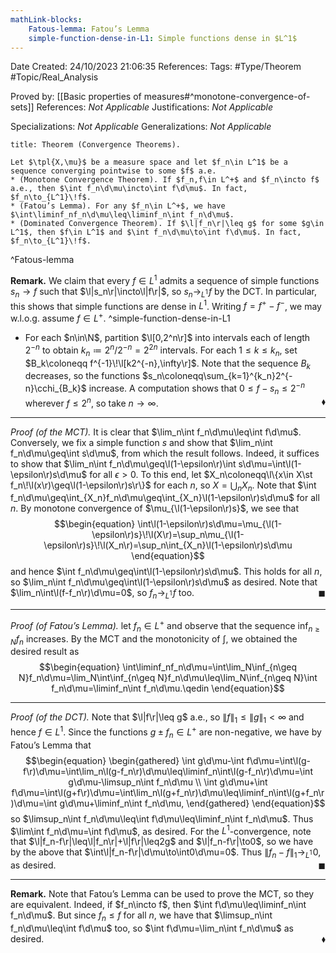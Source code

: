 ```yaml
---
mathLink-blocks:
    Fatous-lemma: Fatou’s Lemma
    simple-function-dense-in-L1: Simple functions dense in $L^1$
---
```


<div class="topSpace"></div>

Date Created: 24/10/2023 21:06:35
References:
Tags: #Type/Theorem #Topic/Real_Analysis

Proved by: [[Basic properties of measures#^monotone-convergence-of-sets]]
References: <i>Not Applicable</i>
Justifications: <i>Not Applicable</i>

Specializations: <i>Not Applicable</i>
Generalizations: <i>Not Applicable</i>

``` ad-Theorem
title: Theorem (Convergence Theorems).

Let $\tpl{X,\mu}$ be a measure space and let $f_n\in L^1$ be a sequence converging pointwise to some $f$ a.e.
* (Monotone Convergence Theorem). If $f_n,f\in L^+$ and $f_n\incto f$ a.e., then $\int f_n\d\mu\incto\int f\d\mu$. In fact, $f_n\to_{L^1}\!f$.
* (Fatou’s Lemma). For any $f_n\in L^+$, we have $\int\liminf_nf_n\d\mu\leq\liminf_n\int f_n\d\mu$.
* (Dominated Convergence Theorem). If $\l|f_n\r|\leq g$ for some $g\in L^1$, then $f\in L^1$ and $\int f_n\d\mu\to\int f\d\mu$. In fact, $f_n\to_{L^1}\!f$.

```
^Fatous-lemma

<b>Remark.</b> We claim that every $f\in L^1$ admits a sequence of simple functions $s_n\to f$ such that $\l|s_n\r|\incto\l|f\r|$, so $s_n\to_{L^1}\!f$ by the DCT. In particular, this shows that simple functions are dense in $L^1$. Writing $f=f^+-f^-$, we may w.l.o.g. assume $f\in L^+$. ^simple-function-dense-in-L1
* For each $n\in\N$, partition $\l[0,2^n\r]$ into intervals each of length $2^{-n}$ to obtain $k_n\coloneqq2^n/2^{-n}=2^{2n}$ intervals. For each $1\leq k\leq k_n$, set $B_k\coloneqq f^{-1}\!\l[k2^{-n},\infty\r]$. Note that the sequence $B_k$ decreases, so the functions $s_n\coloneqq\sum_{k=1}^{k_n}2^{-n}\cchi_{B_k}$ increase. A computation shows that $0\leq f-s_n\leq2^{-n}$ wherever $f\leq2^n$, so take $n\to\infty$.<span style="float:right;">$\blacklozenge$</span>

---

<i>Proof (of the MCT).</i> It is clear that $\lim_n\int f_n\d\mu\leq\int f\d\mu$. Conversely, we fix a simple function $s$ and show that $\lim_n\int f_n\d\mu\geq\int s\d\mu$, from which the result follows. Indeed, it suffices to show that $\lim_n\int f_n\d\mu\geq\l(1-\epsilon\r)\int s\d\mu=\int\l(1-\epsilon\r)s\d\mu$ for all $\epsilon>0$. To this end, let $X_n\coloneqq\l\{x\in X\st f_n\!\l(x\r)\geq\l(1-\epsilon\r)s\r\}$ for each $n$, so $X=\bigcup_nX_n$. Note that $\int f_n\d\mu\geq\int_{X_n}f_n\d\mu\geq\int_{X_n}\l(1-\epsilon\r)s\d\mu$ for all $n$. By monotone convergence of $\mu_{\l(1-\epsilon\r)s}$, we see that
$$\begin{equation}
    \int\l(1-\epsilon\r)s\d\mu=\mu_{\l(1-\epsilon\r)s}\!\l(X\r)=\sup_n\mu_{\l(1-\epsilon\r)s}\!\l(X_n\r)=\sup_n\int_{X_n}\l(1-\epsilon\r)s\d\mu
\end{equation}$$
and hence $\int f_n\d\mu\geq\int\l(1-\epsilon\r)s\d\mu$. This holds for all $n$, so $\lim_n\int f_n\d\mu\geq\int\l(1-\epsilon\r)s\d\mu$ as desired. Note that $\lim_n\int\l(f-f_n\r)\d\mu=0$, so $f_n\to_{L^1}\!f$ too.<span style="float:right;">$\blacksquare$</span>

---

<i>Proof (of Fatou’s Lemma).</i> let $f_n\in L^+$ and observe that the sequence $\inf_{n\geq N}f_n$ increases. By the MCT and the monotonicity of $\int$, we obtained the desired result as
$$\begin{equation}
    \int\liminf_nf_n\d\mu=\int\lim_N\inf_{n\geq N}f_n\d\mu=\lim_N\int\inf_{n\geq N}f_n\d\mu\leq\lim_N\inf_{n\geq N}\int f_n\d\mu=\liminf_n\int f_n\d\mu.\qedin
\end{equation}$$

---

<i>Proof (of the DCT).</i> Note that $\l|f\r|\leq g$ a.e., so $\|f\|_1\leq\|g\|_1<\infty$ and hence $f\in L^1$. Since the functions $g\pm f_n\in L^+$ are non-negative, we have by Fatou’s Lemma that
$$\begin{equation}
    \begin{gathered}
        \int g\d\mu-\int f\d\mu=\int\l(g-f\r)\d\mu=\int\lim_n\l(g-f_n\r)\d\mu\leq\liminf_n\int\l(g-f_n\r)\d\mu=\int g\d\mu-\limsup_n\int f_n\d\mu \\
        \int g\d\mu+\int f\d\mu=\int\l(g+f\r)\d\mu=\int\lim_n\l(g+f_n\r)\d\mu\leq\liminf_n\int\l(g+f_n\r)\d\mu=\int g\d\mu+\liminf_n\int f_n\d\mu,
    \end{gathered}
\end{equation}$$
so $\limsup_n\int f_n\d\mu\leq\int f\d\mu\leq\liminf_n\int f_n\d\mu$. Thus $\lim\int f_n\d\mu=\int f\d\mu$, as desired. For the $L^1$-convergence, note that $\l|f_n-f\r|\leq\l|f_n\r|+\l|f\r|\leq2g$ and $\l|f_n-f\r|\to0$, so we have by the above that $\int\l|f_n-f\r|\d\mu\to\int0\d\mu=0$. Thus $\|f_n-f\|_1\to_{L^1}\!0$, as desired.<span style="float:right;">$\blacksquare$</span>

---

<b>Remark.</b> Note that Fatou’s Lemma can be used to prove the MCT, so they are equivalent. Indeed, if $f_n\incto f$, then $\int f\d\mu\leq\liminf_n\int f_n\d\mu$. But since $f_n\leq f$ for all $n$, we have that $\limsup_n\int f_n\d\mu\leq\int f\d\mu$ too, so $\int f\d\mu=\lim_n\int f_n\d\mu$ as desired.<span style="float:right;">$\blacklozenge$</span>
